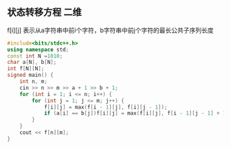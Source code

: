 ## 状态转移方程 二维
f[i][j] 表示从a字符串中前i个字符，b字符串中前j个字符的最长公共子序列长度
```cpp
#include<bits/stdc++.h>
using namespace std;
const int N =1010;
char a[N], b[N];
int f[N][N];
signed main() {
	int n, m;
	cin >> n >> m >> a + 1 >> b + 1;
	for (int i = 1; i <= n; i++) {
		for (int j = 1; j <= m; j++) {
			f[i][j] = max(f[i - 1][j], f[i][j - 1]);
			if (a[i] == b[j])f[i][j] = max(f[i][j], f[i - 1][j - 1] + 1);
		}
	}
	cout << f[n][m];
}
```